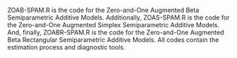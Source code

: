 ZOAB-SPAM.R is the code for the Zero-and-One Augmented Beta Semiparametric Additive Models. Additionally, ZOAS-SPAM.R is the code for the Zero-and-One Augmented Simplex Semiparametric Additive Models. And, finally,
ZOABR-SPAM.R is the code for the Zero-and-One Augmented Beta Rectangular Semiparametric Additive Models. All codes contain the estimation process and diagnostic tools.

